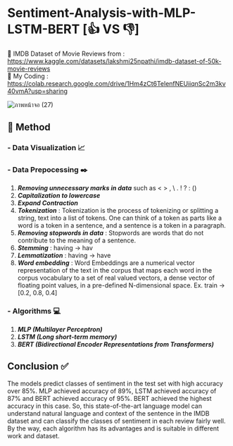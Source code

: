 # Sentiment-Analysis-with-MLP-LSTM-BERT  [:+1: VS :-1:]
:page_with_curl: IMDB Dataset of Movie Reviews from : https://www.kaggle.com/datasets/lakshmi25npathi/imdb-dataset-of-50k-movie-reviews </br>
:page_with_curl: My Coding : https://colab.research.google.com/drive/1Hm4zCt6TelenfNEUiiqnSc2m3kv40vmA?usp=sharing

![ภาพหน้าจอ (27)](https://user-images.githubusercontent.com/99718534/188877958-a8c7afc8-1fee-4e5f-8c00-7f2f771e252f.png)

## :triangular_flag_on_post: Method
### - __Data Visualization__ :chart_with_upwards_trend:
### - __Data Prepocessing__ :black_nib:
  1. *__Removing unnecessary marks in data__* such as < > , \ . ! ? : ()
  2. *__Capitalization to lowercase__*
  3. *__Expand Contraction__*
  4. *__Tokenization__* : Tokenization is the process of tokenizing or splitting a string, text into a list of tokens. One can think of a token as parts like a word is a                           token in a sentence, and a sentence is a token in a paragraph.
  5. *__Removing stopwords in data__* : Stopwords are words that do not contribute to the meaning of a sentence.
  6. *__Stemming__* : having -> hav
  7. *__Lemmatization__* : having -> have
  8. *__Word embedding__* :   Word Embeddings are a numerical vector representation of the text in the corpus that maps each word in the corpus vocabulary to a set of                                 real valued vectors, a dense vector of floating point values, in a pre-defined N-dimensional space. Ex. train -> [0.2, 0.8, 0.4]
### - __Algorithms__ :computer:
  1. *__MLP (Multilayer Perceptron)__*
  2. *__LSTM (Long short-term memory)__*
  3. *__BERT (Bidirectional Encoder Representations from Transformers)__*

## Conclusion :white_check_mark:
  The models predict classes of sentiment in the test set with high accuracy over 85%. MLP achieved accuracy of 89%, LSTM achieved accuracy of 87% and BERT achieved accuracy of 95%. BERT achieved the highest accuracy in this case. So, this state-of-the-art language model can understand natural language and context of the sentence in the IMDB dataset and can classify the classes of sentiment in each review fairly well. By the way, each algorithm has its advantages and is suitable in different work and dataset.
